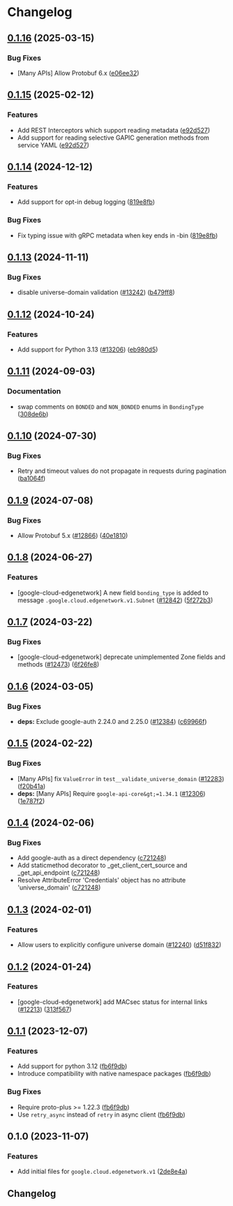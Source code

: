 # Changelog

## [0.1.16](https://github.com/googleapis/google-cloud-python/compare/google-cloud-edgenetwork-v0.1.15...google-cloud-edgenetwork-v0.1.16) (2025-03-15)


### Bug Fixes

* [Many APIs] Allow Protobuf 6.x ([e06ee32](https://github.com/googleapis/google-cloud-python/commit/e06ee325de4125cdfcaf040a77dc9ccc82843260))

## [0.1.15](https://github.com/googleapis/google-cloud-python/compare/google-cloud-edgenetwork-v0.1.14...google-cloud-edgenetwork-v0.1.15) (2025-02-12)


### Features

* Add REST Interceptors which support reading metadata ([e92d527](https://github.com/googleapis/google-cloud-python/commit/e92d52797ffbce45d033eb81af24e0cad32baa55))
* Add support for reading selective GAPIC generation methods from service YAML ([e92d527](https://github.com/googleapis/google-cloud-python/commit/e92d52797ffbce45d033eb81af24e0cad32baa55))

## [0.1.14](https://github.com/googleapis/google-cloud-python/compare/google-cloud-edgenetwork-v0.1.13...google-cloud-edgenetwork-v0.1.14) (2024-12-12)


### Features

* Add support for opt-in debug logging ([819e8fb](https://github.com/googleapis/google-cloud-python/commit/819e8fb3159c39f6c8eb6d7c0b75927134d6ceb2))


### Bug Fixes

* Fix typing issue with gRPC metadata when key ends in -bin ([819e8fb](https://github.com/googleapis/google-cloud-python/commit/819e8fb3159c39f6c8eb6d7c0b75927134d6ceb2))

## [0.1.13](https://github.com/googleapis/google-cloud-python/compare/google-cloud-edgenetwork-v0.1.12...google-cloud-edgenetwork-v0.1.13) (2024-11-11)


### Bug Fixes

* disable universe-domain validation ([#13242](https://github.com/googleapis/google-cloud-python/issues/13242)) ([b479ff8](https://github.com/googleapis/google-cloud-python/commit/b479ff841ed93a18393a188ee1d72edf9fb729ec))

## [0.1.12](https://github.com/googleapis/google-cloud-python/compare/google-cloud-edgenetwork-v0.1.11...google-cloud-edgenetwork-v0.1.12) (2024-10-24)


### Features

* Add support for Python 3.13 ([#13206](https://github.com/googleapis/google-cloud-python/issues/13206)) ([eb980d5](https://github.com/googleapis/google-cloud-python/commit/eb980d55b2d01d776fa94c3ce408a11f6d366c8a))

## [0.1.11](https://github.com/googleapis/google-cloud-python/compare/google-cloud-edgenetwork-v0.1.10...google-cloud-edgenetwork-v0.1.11) (2024-09-03)


### Documentation

* swap comments on `BONDED` and `NON_BONDED` enums in `BondingType` ([308de6b](https://github.com/googleapis/google-cloud-python/commit/308de6b266e24a8996875736b66485d92f299401))

## [0.1.10](https://github.com/googleapis/google-cloud-python/compare/google-cloud-edgenetwork-v0.1.9...google-cloud-edgenetwork-v0.1.10) (2024-07-30)


### Bug Fixes

* Retry and timeout values do not propagate in requests during pagination ([ba1064f](https://github.com/googleapis/google-cloud-python/commit/ba1064fd6a63ccbe8a390c0026f32c5772c728a5))

## [0.1.9](https://github.com/googleapis/google-cloud-python/compare/google-cloud-edgenetwork-v0.1.8...google-cloud-edgenetwork-v0.1.9) (2024-07-08)


### Bug Fixes

* Allow Protobuf 5.x ([#12866](https://github.com/googleapis/google-cloud-python/issues/12866)) ([40e1810](https://github.com/googleapis/google-cloud-python/commit/40e18101eaaeefe4baa090c3b4f7a96209ea5735))

## [0.1.8](https://github.com/googleapis/google-cloud-python/compare/google-cloud-edgenetwork-v0.1.7...google-cloud-edgenetwork-v0.1.8) (2024-06-27)


### Features

* [google-cloud-edgenetwork] A new field `bonding_type` is added to message `.google.cloud.edgenetwork.v1.Subnet` ([#12842](https://github.com/googleapis/google-cloud-python/issues/12842)) ([5f272b3](https://github.com/googleapis/google-cloud-python/commit/5f272b3293fe54dd7d73930cdd2e634b15ed3e2f))

## [0.1.7](https://github.com/googleapis/google-cloud-python/compare/google-cloud-edgenetwork-v0.1.6...google-cloud-edgenetwork-v0.1.7) (2024-03-22)


### Bug Fixes

* [google-cloud-edgenetwork] deprecate unimplemented Zone fields and methods ([#12473](https://github.com/googleapis/google-cloud-python/issues/12473)) ([6f26fe8](https://github.com/googleapis/google-cloud-python/commit/6f26fe81c667c6bedfd405caeed90f72feb7ce9d))

## [0.1.6](https://github.com/googleapis/google-cloud-python/compare/google-cloud-edgenetwork-v0.1.5...google-cloud-edgenetwork-v0.1.6) (2024-03-05)


### Bug Fixes

* **deps:** Exclude google-auth 2.24.0 and 2.25.0 ([#12384](https://github.com/googleapis/google-cloud-python/issues/12384)) ([c69966f](https://github.com/googleapis/google-cloud-python/commit/c69966fa7aac2cba4e22513e4a053b3754f8ea5e))

## [0.1.5](https://github.com/googleapis/google-cloud-python/compare/google-cloud-edgenetwork-v0.1.4...google-cloud-edgenetwork-v0.1.5) (2024-02-22)


### Bug Fixes

* [Many APIs] fix `ValueError` in `test__validate_universe_domain` ([#12283](https://github.com/googleapis/google-cloud-python/issues/12283)) ([f20b41a](https://github.com/googleapis/google-cloud-python/commit/f20b41ac35b02a40135b83edfe819ff7a355ab21))
* **deps:** [Many APIs] Require `google-api-core&gt;=1.34.1` ([#12306](https://github.com/googleapis/google-cloud-python/issues/12306)) ([1e787f2](https://github.com/googleapis/google-cloud-python/commit/1e787f2079ac41ce634c7b90f02a6597cecb64be))

## [0.1.4](https://github.com/googleapis/google-cloud-python/compare/google-cloud-edgenetwork-v0.1.3...google-cloud-edgenetwork-v0.1.4) (2024-02-06)


### Bug Fixes

* Add google-auth as a direct dependency ([c721248](https://github.com/googleapis/google-cloud-python/commit/c721248accc77f0b1fba9605a65ea95a86f023a5))
* Add staticmethod decorator to _get_client_cert_source and _get_api_endpoint ([c721248](https://github.com/googleapis/google-cloud-python/commit/c721248accc77f0b1fba9605a65ea95a86f023a5))
* Resolve AttributeError 'Credentials' object has no attribute 'universe_domain' ([c721248](https://github.com/googleapis/google-cloud-python/commit/c721248accc77f0b1fba9605a65ea95a86f023a5))

## [0.1.3](https://github.com/googleapis/google-cloud-python/compare/google-cloud-edgenetwork-v0.1.2...google-cloud-edgenetwork-v0.1.3) (2024-02-01)


### Features

* Allow users to explicitly configure universe domain ([#12240](https://github.com/googleapis/google-cloud-python/issues/12240)) ([d51f832](https://github.com/googleapis/google-cloud-python/commit/d51f83298f89dbae23af1a146411b296eba6bba2))

## [0.1.2](https://github.com/googleapis/google-cloud-python/compare/google-cloud-edgenetwork-v0.1.1...google-cloud-edgenetwork-v0.1.2) (2024-01-24)


### Features

* [google-cloud-edgenetwork] add MACsec status for internal links ([#12213](https://github.com/googleapis/google-cloud-python/issues/12213)) ([313f567](https://github.com/googleapis/google-cloud-python/commit/313f5672c1d16681dd4db2c4a995c5668259ea7d))

## [0.1.1](https://github.com/googleapis/google-cloud-python/compare/google-cloud-edgenetwork-v0.1.0...google-cloud-edgenetwork-v0.1.1) (2023-12-07)


### Features

* Add support for python 3.12 ([fb6f9db](https://github.com/googleapis/google-cloud-python/commit/fb6f9dbfadfe1a8ca3b236e0cae5c85cf2862f3e))
* Introduce compatibility with native namespace packages ([fb6f9db](https://github.com/googleapis/google-cloud-python/commit/fb6f9dbfadfe1a8ca3b236e0cae5c85cf2862f3e))


### Bug Fixes

* Require proto-plus &gt;= 1.22.3 ([fb6f9db](https://github.com/googleapis/google-cloud-python/commit/fb6f9dbfadfe1a8ca3b236e0cae5c85cf2862f3e))
* Use `retry_async` instead of `retry` in async client ([fb6f9db](https://github.com/googleapis/google-cloud-python/commit/fb6f9dbfadfe1a8ca3b236e0cae5c85cf2862f3e))

## 0.1.0 (2023-11-07)


### Features

* Add initial files for `google.cloud.edgenetwork.v1` ([2de8e4a](https://github.com/googleapis/google-cloud-python/commit/2de8e4a22f60aef4f02c51e1543d4100926295d3))

## Changelog
